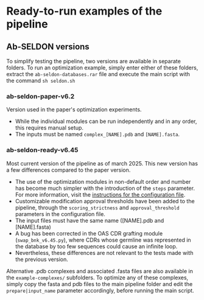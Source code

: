 # Ready-to-run examples of the pipeline

## Ab-SELDON versions
To simplify testing the pipeline, two versions are available in separate folders. 
To run an optimization example, simply enter either of these folders, extract the `ab-seldon-databases.rar` file and execute the main script with the command `sh seldon.sh`

### ab-seldon-paper-v6.2
Version used in the paper's optimization experiments. 
- While the individual modules can be run independently and in any order, this requires manual setup. 
- The inputs must be named `complex_[NAME].pdb` and `[NAME].fasta`. 

### ab-seldon-ready-v6.45
Most current version of the pipeline as of march 2025. This new version has a few differences compared to the paper version.
- The use of the optimization modules in non-default order and number has become much simpler with the introduction of the `steps` parameter. For more information, visit the [instructions for the configuration file]().
- Customizable modification approval thresholds have been added to the pipeline, through the `scoring_strictness` and `approval_threshold` parameters in the configuration file.
- The input files must have the same name ([NAME].pdb and [NAME].fasta)
- A bug has been corrected in the OAS CDR grafting module (`swap_bnk_v6.45.py`), where CDRs whose germline was represented in the database by too few sequences could cause an infinite loop.
- Nevertheless, these differences are not relevant to the tests made with the previous version.

Alternative .pdb complexes and associated .fasta files are also available in the `example-complexes/` subfolders. To optimize any of these complexes, simply copy the fasta and pdb files to the main pipeline folder and edit the `prepare|input_name` parameter accordingly, before running the main script.

